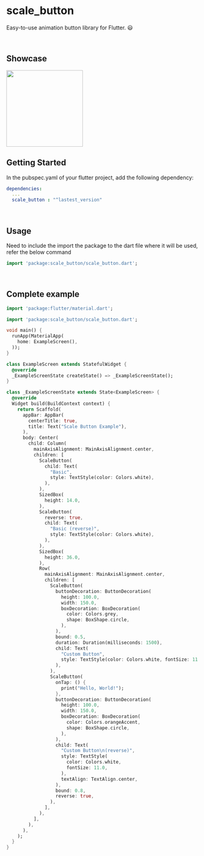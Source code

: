 # scale_button

Easy-to-use animation button library for Flutter. :smiley:


<br>

## Showcase

<img src = "https://user-images.githubusercontent.com/55150540/100977695-b004ec80-3584-11eb-8700-a74c9bf0c605.gif" width = 200>

<br> 

## Getting Started

In the pubspec.yaml of your flutter project, add the following dependency:
```yaml
dependencies:
  ...
  scale_button : "^lastest_version"
```

<br>

## Usage
Need to include the import the package to the dart file where it will be used, refer the below command
```dart
import 'package:scale_button/scale_button.dart';
```

<br>

## Complete example
```dart
import 'package:flutter/material.dart';

import 'package:scale_button/scale_button.dart';

void main() {
  runApp(MaterialApp(
    home: ExampleScreen(),
  ));
}

class ExampleScreen extends StatefulWidget {
  @override
  _ExampleScreenState createState() => _ExampleScreenState();
}

class _ExampleScreenState extends State<ExampleScreen> {
  @override
  Widget build(BuildContext context) {
    return Scaffold(
      appBar: AppBar(
        centerTitle: true,
        title: Text("Scale Button Example"),
      ),
      body: Center(
        child: Column(
          mainAxisAlignment: MainAxisAlignment.center,
          children: [
            ScaleButton(
              child: Text(
                "Basic",
                style: TextStyle(color: Colors.white),
              ),
            ),
            SizedBox(
              height: 14.0,
            ),
            ScaleButton(
              reverse: true,
              child: Text(
                "Basic (reverse)",
                style: TextStyle(color: Colors.white),
              ),
            ),
            SizedBox(
              height: 36.0,
            ),
            Row(
              mainAxisAlignment: MainAxisAlignment.center,
              children: [
                ScaleButton(
                  buttonDecoration: ButtonDecoration(
                    height: 100.0,
                    width: 150.0,
                    boxDecoration: BoxDecoration(
                      color: Colors.grey,
                      shape: BoxShape.circle,
                    ),
                  ),
                  bound: 0.5,
                  duration: Duration(milliseconds: 1500),
                  child: Text(
                    "Custom Button",
                    style: TextStyle(color: Colors.white, fontSize: 11.0),
                  ),
                ),
                ScaleButton(
                  onTap: () {
                    print("Hello, World!");
                  },
                  buttonDecoration: ButtonDecoration(
                    height: 100.0,
                    width: 150.0,
                    boxDecoration: BoxDecoration(
                      color: Colors.orangeAccent,
                      shape: BoxShape.circle,
                    ),
                  ),
                  child: Text(
                    "Custom Button\n(reverse)",
                    style: TextStyle(
                      color: Colors.white,
                      fontSize: 11.0,
                    ),
                    textAlign: TextAlign.center,
                  ),
                  bound: 0.8,
                  reverse: true,
                ),
              ],
            ),
          ],
        ),
      ),
    );
  }
}

```

